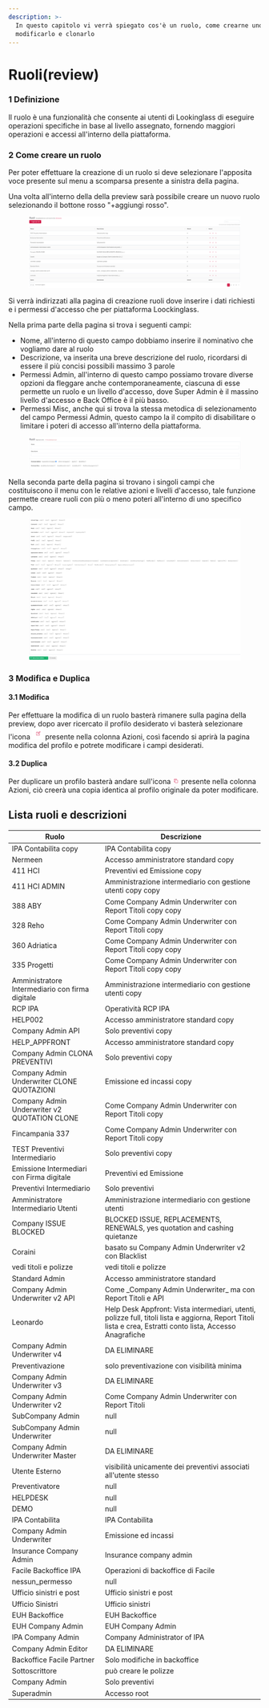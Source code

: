 ```yaml
---
description: >-
  In questo capitolo vi verrà spiegato cos'è un ruolo, come crearne uno,
  modificarlo e clonarlo
---
```


# Ruoli(review)

### 1 Definizione&#x20;

Il ruolo  è una funzionalità che consente ai utenti di Lookinglass di eseguire operazioni specifiche in base al livello assegnato, fornendo maggiori operazioni e accessi all'interno della piattaforma.

### 2 Come creare un ruolo

Per poter effettuare la creazione di un ruolo si deve selezionare l'apposita voce presente sul menu a scomparsa presente a sinistra della pagina.

Una volta all'interno della della preview sarà possibile creare un nuovo ruolo selezionando il bottone rosso "+aggiungi rosso".

<figure><img src=".gitbook/assets/image (40).png" alt=""><figcaption></figcaption></figure>

Si verrà indirizzati alla pagina di creazione ruoli dove inserire i dati richiesti e i permessi d'accesso che per piattaforma Loockinglass.

Nella prima parte della pagina si trova i seguenti campi:

* Nome, all'interno di questo campo dobbiamo inserire il nominativo che vogliamo dare al ruolo&#x20;
* Descrizione, va inserita una breve descrizione del ruolo, ricordarsi di essere il più concisi possibili massimo 3 parole&#x20;
* Permessi Admin, all'interno di questo campo possiamo trovare diverse opzioni da fleggare anche contemporaneamente, ciascuna di esse permette un ruolo e un livello d'accesso, dove Super Admin è il massino livello d'accesso e Back Office è il più basso.
* Permessi Misc,  anche qui si trova la stessa metodica di selezionamento del campo Permessi Admin, questo campo la il compito di disabilitare o limitare i poteri di accesso all'interno della piattaforma.

<figure><img src=".gitbook/assets/image (42).png" alt=""><figcaption></figcaption></figure>

Nella seconda parte della pagina si trovano i singoli campi che costituiscono il menu con le relative azioni e livelli d'accesso, tale funzione permette creare ruoli con più o meno poteri all'interno di uno specifico campo.

<figure><img src=".gitbook/assets/image (43).png" alt=""><figcaption></figcaption></figure>

### 3 Modifica e Duplica&#x20;

#### 3.1 Modifica

Per effettuare la modifica di un ruolo basterà rimanere sulla pagina della preview, dopo aver ricercato  il profilo desiderato vi basterà  selezionare l'icona ![](<.gitbook/assets/image (45).png>) presente nella colonna Azioni, così facendo si aprirà la pagina modifica del profilo e potrete modificare i campi desiderati.&#x20;

#### 3.2 Duplica&#x20;

Per duplicare un profilo basterà andare sull'icona  ![](<.gitbook/assets/image (48).png>)  presente nella colonna Azioni, ciò creerà una copia identica al profilo originale da poter modificare.



## Lista ruoli e descrizioni

| Ruolo                                           | Descrizione                                                                                                                                                  |
| ----------------------------------------------- | ------------------------------------------------------------------------------------------------------------------------------------------------------------ |
| IPA Contabilita copy                            | IPA Contabilita copy                                                                                                                                         |
| Nermeen                                         | Accesso amministratore standard copy                                                                                                                         |
| 411 HCI                                         | Preventivi ed Emissione copy                                                                                                                                 |
| 411 HCI ADMIN                                   | Amministrazione intermediario con gestione utenti copy copy                                                                                                  |
| 388 ABY                                         | Come Company Admin Underwriter con Report Titoli copy copy                                                                                                   |
| 328 Reho                                        | Come Company Admin Underwriter con Report Titoli copy                                                                                                        |
| 360 Adriatica                                   | Come Company Admin Underwriter con Report Titoli copy copy                                                                                                   |
| 335 Progetti                                    | Come Company Admin Underwriter con Report Titoli copy copy                                                                                                   |
| Amministratore Intermediario con firma digitale | Amministrazione intermediario con gestione utenti copy                                                                                                       |
| RCP IPA                                         | Operatività RCP IPA                                                                                                                                          |
| HELP002                                         | Accesso amministratore standard copy                                                                                                                         |
| Company Admin API                               | Solo preventivi copy                                                                                                                                         |
| HELP\_APPFRONT                                  | Accesso amministratore standard copy                                                                                                                         |
| Company Admin CLONA PREVENTIVI                  | Solo preventivi copy                                                                                                                                         |
| Company Admin Underwriter CLONE QUOTAZIONI      | Emissione ed incassi copy                                                                                                                                    |
| Company Admin Underwriter v2 QUOTATION CLONE    | Come Company Admin Underwriter con Report Titoli copy                                                                                                        |
| Fincampania 337                                 | Come Company Admin Underwriter con Report Titoli copy                                                                                                        |
| TEST Preventivi Intermediario                   | Solo preventivi copy                                                                                                                                         |
| Emissione Intermediari con Firma digitale       | Preventivi ed Emissione                                                                                                                                      |
| Preventivi Intermediario                        | Solo preventivi                                                                                                                                              |
| Amministratore Intermediario Utenti             | Amministrazione intermediario con gestione utenti                                                                                                            |
| Company ISSUE BLOCKED                           | BLOCKED ISSUE, REPLACEMENTS, RENEWALS, yes quotation and cashing quietanze                                                                                   |
| Coraini                                         | basato su Company Admin Underwriter v2 con Blacklist                                                                                                         |
| vedi titoli e polizze                           | vedi titoli e polizze                                                                                                                                        |
| Standard Admin                                  | Accesso amministratore standard                                                                                                                              |
| Company Admin Underwriter v2 API                | Come \_Company Admin Underwriter\_ ma con Report Titoli e API                                                                                                |
| Leonardo                                        | Help Desk Appfront: Vista intermediari, utenti, polizze full, titoli lista e aggiorna, Report Titoli lista e crea, Estratti conto lista, Accesso Anagrafiche |
| Company Admin Underwriter v4                    | DA ELIMINARE                                                                                                                                                 |
| Preventivazione                                 | solo preventivazione con visibilità minima                                                                                                                   |
| Company Admin Underwriter v3                    | DA ELIMINARE                                                                                                                                                 |
| Company Admin Underwriter v2                    | Come Company Admin Underwriter con Report Titoli                                                                                                             |
| SubCompany Admin                                | null                                                                                                                                                         |
| SubCompany Admin Underwriter                    | null                                                                                                                                                         |
| Company Admin Underwriter Master                | DA ELIMINARE                                                                                                                                                 |
| Utente Esterno                                  | visibilità unicamente dei preventivi associati all'utente stesso                                                                                             |
| Preventivatore                                  | null                                                                                                                                                         |
| HELPDESK                                        | null                                                                                                                                                         |
| DEMO                                            | null                                                                                                                                                         |
| IPA Contabilita                                 | IPA Contabilita                                                                                                                                              |
| Company Admin Underwriter                       | Emissione ed incassi                                                                                                                                         |
| Insurance Company Admin                         | Insurance company admin                                                                                                                                      |
| Facile Backoffice IPA                           | Operazioni di backoffice di Facile                                                                                                                           |
| nessun\_permesso                                | null                                                                                                                                                         |
| Ufficio sinistri e post                         | Ufficio sinistri e post                                                                                                                                      |
| Ufficio Sinistri                                | Ufficio sinistri                                                                                                                                             |
| EUH Backoffice                                  | EUH Backoffice                                                                                                                                               |
| EUH Company Admin                               | EUH Company Admin                                                                                                                                            |
| IPA Company Admin                               | Company Administrator of IPA                                                                                                                                 |
| Company Admin Editor                            | DA ELIMINARE                                                                                                                                                 |
| Backoffice Facile Partner                       | Solo modifiche in backoffice                                                                                                                                 |
| Sottoscrittore                                  | può creare le polizze                                                                                                                                        |
| Company Admin                                   | Solo preventivi                                                                                                                                              |
| Superadmin                                      | Accesso root                                                                                                                                                 |
